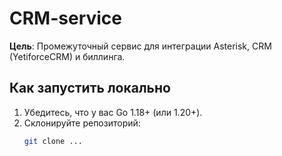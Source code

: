 # CRM-service

**Цель**: Промежуточный сервис для интеграции Asterisk, CRM (YetiforceCRM) и биллинга.

## Как запустить локально

1. Убедитесь, что у вас Go 1.18+ (или 1.20+).
2. Склонируйте репозиторий:
   ```bash
   git clone ...
